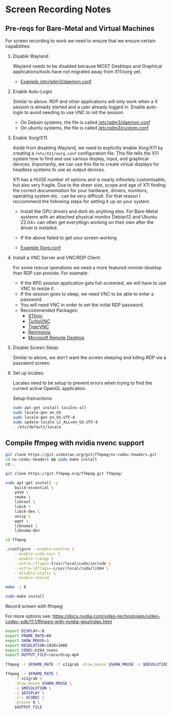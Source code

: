 # Screen Recording Notes


## Pre-reqs for Bare-Metal and Virtual Machines

For screen recording to work we need to ensure that we ensure certain capabilities:

1. Disable Wayland:

    Wayland needs to be disabled because MOST Desktops and Graphical applications/tools have not migrated away from X11/xorg yet.

    - [Example /etc/gdm3/daemon.conf](https://github.com/cloudymax/Scrap-Metal/blob/main/virtual-machines/qemu/configs/gdm3.custom)

2. Enable Auto-Login

    Similar to above. RDP and other applications will only work when a X session is already started and a user already logged in. Enable auto-login to avoid needing to use VNC to init the session.

    - On Debain systems, the file is called [/etc/gdm3/daemon.conf](https://github.com/cloudymax/Scrap-Metal/blob/main/virtual-machines/qemu/configs/gdm3.custom)
    - On ubuntu systems, the file is called [/etc/gdm3/custom.conf](https://github.com/cloudymax/Scrap-Metal/blob/main/virtual-machines/qemu/configs/gdm3.custom)

3. Enable Xorg/X11:

    Aside from disabling Wayland, we need to explicitly enable Xorg/X11 by creating a `/etx/X11/xorg.conf` configuration file. This file tells the X11 system how to find and use various display, input, and graphical devices. Importantly, we can use this file to create virtual displays for headless systems to use as output devices. 
    
    X11 has a HUGE number of options and is nearly infinotely customisable, but also very fragile. Due to the sheer size, scope and age of X11 finding the correct documentation for your hardware, drivers, monitors, operating system etc.. can be very difficult. For that reason I reccommend the following steps for setting it up on your system.
    
    - Install the GPU drivers and dont do anything else. For Bare-Metal systems with an attached physical monitor Debian12 and Ubuntu 22.04+ can often get everythign working on their own after the driver is installed.
    
    - If the above failed to get uour screen working 

    - [Example Xorg.conf](https://github.com/cloudymax/Scrap-Metal/blob/main/virtual-machines/qemu/configs/xorg.conf)

4. Install a VNC Server and VNC/RDP Client:

    For some rescue operations we need a more featured remote-desktop than RDP can provide. For example:
    - If the RPD session application gets full-screened, we will have to use VNC to resize it.
    - If the session goes to sleep, we need VNC to be able to enter a password.
    - You will need VNC in order to set the initial RDP password.
    - Reccommended Packages:
        - [X11vnc]()
        - [TurboVNC]()
        - [TigerVNC]()
        - [Remmenia]()
        - [Microsoft Remote Desktop]()

5. Disable Screen Sleep:

    Similar to above, we don't want the screen sleeping and killing RDP via a password screen.

6. Set up locales:

    Locales need to be setup to prevent errors when trying to find the current active OpenGL application.

    Setup Instructions:

    ```bash
    sudo apt-get install locales-all
    sudo locale-gen en_US
    sudo locale-gen en_US.UTF-8
    sudo update-locale LC_ALL=en_US.UTF-8
    . /etc/default/locale
    ```

## Compile ffmpeg with nvidia nvenc support

```bash
git clone https://git.videolan.org/git/ffmpeg/nv-codec-headers.git
cd nv-codec-headers && sudo make install 
cd..

git clone https://git.ffmpeg.org/ffmpeg.git ffmpeg/

sudo apt-get install -y 
    build-essential \
    yasm \
    cmake \
    libtool \
    libc6 \
    libc6-dev \
    unzip \
    wget \
    libnuma1 \
    libnuma-dev

cd ffmpeg

./configure --enable-nonfree \
    --enable-cuda-nvcc \
    --enable-libnpp \
    --extra-cflags=-I/usr/local/cuda/include \
    --extra-ldflags=-L/usr/local/cuda/lib64 \
    --disable-static \
    --enable-shared

make -j 8

sudo make install
```

Record screen with ffmpeg

For more options see: https://docs.nvidia.com/video-technologies/video-codec-sdk/11.1/ffmpeg-with-nvidia-gpu/index.html

```bash
export DISPLAY=:0
export FRAME_RATE=60
export SHOW_MOUSE=1
export RESOLUTION=1920x1080
export CODEC=h264_nvenc
export OUTPUT_FILE=recording.mp4
     
ffmpeg -r $FRAME_RATE -f x11grab -draw_mouse $SHOW_MOUSE -s $RESOLUTION -i $DISPLAY -c:v $CODEC -preset 8  $OUTPUT_FILE

ffmpeg -r $FRAME_RATE \
    -f x11grab \
    -draw_mouse $SHOW_MOUSE \
    -s $RESOLUTION \
    -i $DISPLAY \
    -c:v $CODEC \
    -preset 8 \
    $OUTPUT_FILE
```


